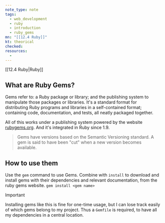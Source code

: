 ```yaml
---
note_type: note
tags:
  - web_development
  - ruby
  - introduction
  - ruby_gems
mn: "[[12.4 Ruby]]"
kt: theorical
checked: 
resources:
  -
---
```

[[12.4 Ruby|Ruby]]

## What are Ruby Gems?
Gems refer to: a Ruby package or library; and the publishing system to manipulate those packages or libraries. It's a standard format for distributing Ruby programs and libraries in a self-contained format; containing code, documentation, and tests, all neatly packaged together.

All of this works under a publishing system powered by the website [rubygems.org](https://rubygems.org/). And it's integrated in Ruby since 1.9. 

>Gems have versions based on the Semantic Versioning standard. A gem is said to have been "cut" when a new version becomes available.

## How to use them
Use the `gem` command to use Gems. Combine with `install` to download and install gems with their dependencies and relevant documentation, from the ruby gems website. `gem install <gem name>` 

>[!important]
>Installing gems like this is fine for one-time usage, but I can lose track easily of which gems belong to my project. Thus a `Gemfile` is required, to have all my dependencies in a central location.

